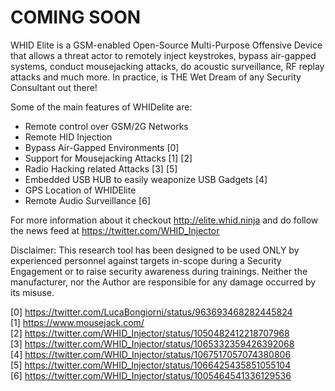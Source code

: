 # COMING SOON 
WHID Elite is a GSM-enabled Open-Source Multi-Purpose Offensive Device that allows a threat actor to remotely inject keystrokes, bypass air-gapped systems, conduct mousejacking attacks, do acoustic surveillance, RF replay attacks and much more. In practice, is THE Wet Dream of any Security Consultant out there!

Some of the main features of WHIDelite are:
- Remote control over GSM/2G Networks
- Remote HID Injection
- Bypass Air-Gapped Environments [0]
- Support for Mousejacking Attacks [1] [2]
- Radio Hacking related Attacks [3] [5]
- Embedded USB HUB to easily weaponize USB Gadgets [4]
- GPS Location of WHIDElite
- Remote Audio Surveillance [6]



For more information about it checkout http://elite.whid.ninja and do follow the news feed at https://twitter.com/WHID_Injector

Disclaimer: This research tool has been designed to be used ONLY by experienced personnel against targets in-scope during a Security Engagement or to raise security awareness during trainings. Neither the manufacturer, nor the Author are responsible for any damage occurred by its misuse.

[0] https://twitter.com/LucaBongiorni/status/963693468282445824
[1] https://www.mousejack.com/
[2] https://twitter.com/WHID_Injector/status/1050482412218707968
[3] https://twitter.com/WHID_Injector/status/1065332359426392068
[4] https://twitter.com/WHID_Injector/status/1067517057074380806
[5] https://twitter.com/WHID_Injector/status/1066425435851055104
[6] https://twitter.com/WHID_Injector/status/1005464541336129536
